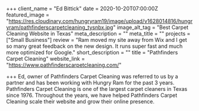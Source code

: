 +++
client_name = "Ed Bittick"
date = 2020-10-20T07:00:00Z
featured_image = "https://res.cloudinary.com/hungryram19/image/upload/v1628014816/hungryram/pathfinderscarpetcleaning_tysnbx.jpg"
image_alt_tag = "Best Carpet Cleaning Website in Texas"
meta_description = ""
meta_title = ""
projects = ["Small Business"]
review = "Ram moved my site away from Wix and I get so many great feedback on the new design. It runs super fast and much more optimized for Google."
short_description = ""
title = "Pathfinders Carpet Cleaning"
website_link = "https://www.pathfinderscarpetcleaning.com/"

+++
Ed, owner of Pathfinders Carpet Cleaning was referred to us by a partner and has been working with Hungry Ram for the past 3 years. Pathfinders Carpet Cleaning is one of the largest carpet cleaners in Texas since 1976. Throughout the years, we have helped Pathfinders Carpet Cleaning scale their website and grow their online presence.